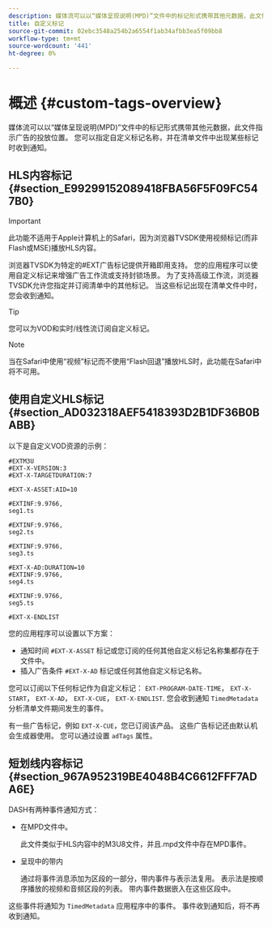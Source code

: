 ```yaml
---
description: 媒体流可以以“媒体呈现说明(MPD)”文件中的标记形式携带其他元数据，此文件指示广告的投放位置。 您可以指定自定义标记名称，并在清单文件中出现某些标记时收到通知。
title: 自定义标记
source-git-commit: 02ebc3548a254b2a6554f1ab34afbb3ea5f09bb8
workflow-type: tm+mt
source-wordcount: '441'
ht-degree: 0%

---
```


# 概述 {#custom-tags-overview}

媒体流可以以“媒体呈现说明(MPD)”文件中的标记形式携带其他元数据，此文件指示广告的投放位置。 您可以指定自定义标记名称，并在清单文件中出现某些标记时收到通知。

## HLS内容标记 {#section_E99299152089418FBA56F5F09FC547B0}

>[!IMPORTANT]
>
>此功能不适用于Apple计算机上的Safari，因为浏览器TVSDK使用视频标记(而非Flash或MSE)播放HLS内容。

浏览器TVSDK为特定的#EXT广告标记提供开箱即用支持。 您的应用程序可以使用自定义标记来增强广告工作流或支持封锁场景。 为了支持高级工作流，浏览器TVSDK允许您指定并订阅清单中的其他标记。 当这些标记出现在清单文件中时，您会收到通知。

>[!TIP]
>
>您可以为VOD和实时/线性流订阅自定义标记。

>[!NOTE]
>
>当在Safari中使用“视频”标记而不使用“Flash回退”播放HLS时，此功能在Safari中将不可用。

## 使用自定义HLS标记 {#section_AD032318AEF5418393D2B1DF36B0BABB}

以下是自定义VOD资源的示例：

```
#EXTM3U
#EXT-X-VERSION:3
#EXT-X-TARGETDURATION:7
 
#EXT-X-ASSET:AID=10
 
#EXTINF:9.9766,
seg1.ts
 
#EXTINF:9.9766,
seg2.ts
 
#EXTINF:9.9766,
seg3.ts
 
#EXT-X-AD:DURATION=10
#EXTINF:9.9766,
seg4.ts
 
#EXTINF:9.9766,
seg5.ts
 
#EXT-X-ENDLIST
```

您的应用程序可以设置以下方案：

* 通知时间 `#EXT-X-ASSET` 标记或您订阅的任何其他自定义标记名称集都存在于文件中。
* 插入广告条件 `#EXT-X-AD` 标记或任何其他自定义标记名称。

您可以订阅以下任何标记作为自定义标记： `EXT-PROGRAM-DATE-TIME`， `EXT-X-START`， `EXT-X-AD`， `EXT-X-CUE`， `EXT-X-ENDLIST`. 您会收到通知 `TimedMetadata` 分析清单文件期间发生的事件。

有一些广告标记，例如 `EXT-X-CUE`，您已订阅该产品。 这些广告标记还由默认机会生成器使用。 您可以通过设置 `adTags` 属性。

## 短划线内容标记 {#section_967A952319BE4048B4C6612FFF7ADA6E}

DASH有两种事件通知方式：

* 在MPD文件中。

  此文件类似于HLS内容中的M3U8文件，并且.mpd文件中存在MPD事件。
* 呈现中的带内

  通过将事件消息添加为区段的一部分，带内事件与表示法复用。 表示法是按顺序播放的视频和音频区段的列表。 带内事件数据嵌入在这些区段中。

这些事件将通知为 `TimedMetadata` 应用程序中的事件。 事件收到通知后，将不再收到通知。
